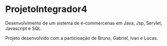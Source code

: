 # ProjetoIntegrador4

Desenvolvimento de um sistema de e-commercenas em Java, Jsp, Servlet, Javascript e SQL.

Projeto desenvolvido com a particioação de Bruno, Gabriel, Ivan e Lucas.
